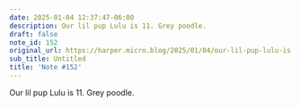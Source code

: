```yaml
---
date: 2025-01-04 12:37:47-06:00
description: Our lil pup Lulu is 11. Grey poodle.
draft: false
note_id: 152
original_url: https://harper.micro.blog/2025/01/04/our-lil-pup-lulu-is.html
sub_title: Untitled
title: 'Note #152'
---
```


Our lil pup Lulu is 11. Grey poodle.